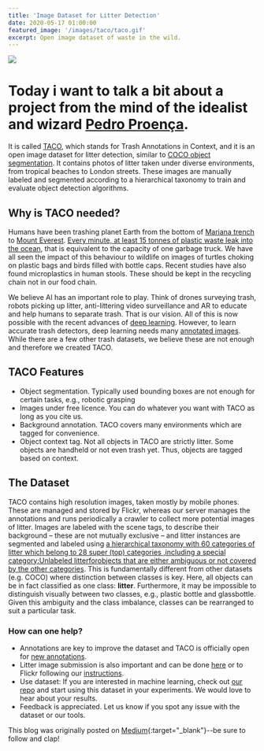 ```yaml
---
title: 'Image Dataset for Litter Detection'
date: 2020-05-17 01:00:00
featured_image: '/images/taco/taco.gif'
excerpt: Open image dataset of waste in the wild.
---
```


![](/images/taco/taco.gif)

# Today i want to talk a bit about a project from the mind of the idealist and wizard [Pedro Proença](https://pedropro.github.io/).

It is called [TACO](http://tacodataset.org/), which stands for Trash Annotations in Context, and it is an open image dataset for litter detection, similar to [COCO object segmentation](http://cocodataset.org/). It contains photos of litter taken under diverse environments, from tropical beaches to London streets. These images are manually labeled and segmented according to a hierarchical taxonomy to train and evaluate object detection algorithms.

## Why is TACO needed?

Humans have been trashing planet Earth from the bottom of [Mariana trench](https://www.nationalgeographic.com/news/2018/05/plastic-bag-mariana-trench-pollution-science-spd/) to [Mount Everest](https://www.livescience.com/63061-how-much-trash-mount-everest.html). [Every minute, at least 15 tonnes of plastic waste leak into the ocean](http://www3.weforum.org/docs/WEF_The_New_Plastics_Economy.pdf), that is equivalent to the capacity of one garbage truck. We have all seen the impact of this behaviour to wildlife on images of turtles choking on plastic bags and birds filled with bottle caps. Recent studies have also found microplastics in human stools. These should be kept in the recycling chain not in our food chain.

We believe AI has an important role to play. Think of drones surveying trash, robots picking up litter, anti-littering video surveillance and AR to educate and help humans to separate trash. That is our vision. All of this is now possible with the recent advances of [deep learning](https://www.youtube.com/watch?v=Cgxsv1riJhI). However, to learn accurate trash detectors, deep learning needs many [annotated images](https://www.youtube.com/watch?v=40riCqvRoMs). While there are a few other trash datasets, we believe these are not enough and therefore we created TACO.

## TACO Features

  - Object segmentation. Typically used bounding boxes are not enough for certain tasks, e.g., robotic grasping
  - Images under free licence. You can do whatever you want with TACO as long as you cite us.
  - Background annotation. TACO covers many environments which are tagged for convenience.
  - Object context tag. Not all objects in TACO are strictly litter. Some objects are handheld or not even trash yet. Thus, objects are tagged based on context.

## The Dataset

TACO  contains  high  resolution  images,  taken  mostly  by  mobile  phones.  These  are  managed  and stored by Flickr, whereas our server manages the annotations and  runs  periodically  a  crawler  to  collect  more  potential images of litter. Images are labeled with the scene tags,  to  describe  their  background  –  these  are  not mutually exclusive – and litter instances are segmented and labeled using [a hierarchical taxonomy with 60 categories of litter  which  belong  to  28  super  (top)  categories  ,including  a  special  category:Unlabeled litterforobjects  that  are  either  ambiguous  or  not  covered  by  the other categories](http://tacodataset.org/taxonomy). This is fundamentally different from other datasets  (e.g.  COCO)  where  distinction  between  classes  is key.  Here, all  objects  can  be in  fact  classified as  one  class: **litter**.  Furthermore,  it  may  be  impossible  to  distinguish visually  between  two  classes,  e.g.,  plastic  bottle  and  glassbottle. Given this ambiguity and the class imbalance, classes can be rearranged to suit a particular task.

### How can one help?

   - Annotations are key to improve the dataset and TACO is officially open for [new annotations](http://tacodataset.org/annotate).
   - Litter image submission is also important and can be done [here](http://tacodataset.org/upload) or to Flickr following our [instructions](http://tacodataset.org/flickr_instructions).
   - Use dataset: If you are interested in machine learning, check out [our repo](https://github.com/pedropro/TACO) and start using this dataset in your experiments. We would love to hear about your results.
   - Feedback is appreciated. Let us know if you spot any issue with the dataset or our tools.

This blog was originally posted on [Medium](https://medium.com/@seomisw/image-dataset-for-litter-detection-7f1cab9e7fa1){:target="_blank"}--be sure to follow and clap!

